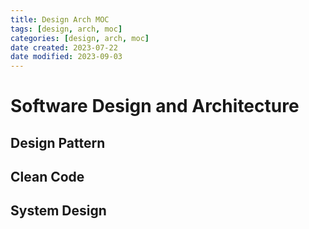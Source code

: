 ```yaml
---
title: Design Arch MOC
tags: [design, arch, moc]
categories: [design, arch, moc]
date created: 2023-07-22
date modified: 2023-09-03
---
```


# Software Design and Architecture

## Design Pattern

## Clean Code

## System Design
